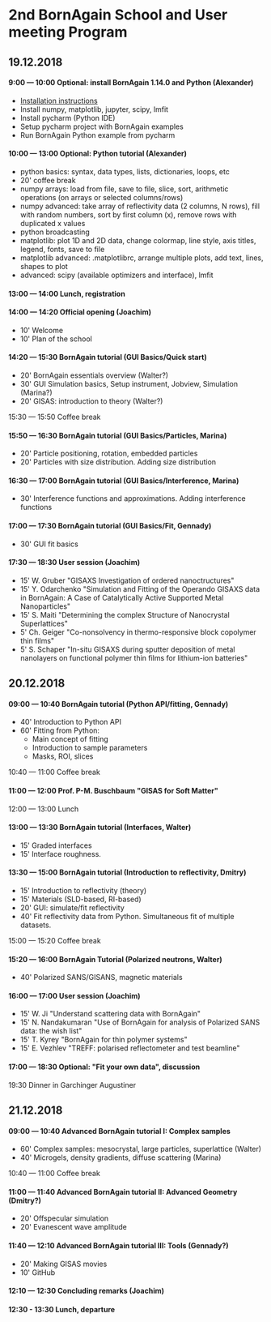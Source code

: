 # 2nd BornAgain School and User meeting Program

## 19.12.2018
#### 9:00 — 10:00 Optional: install BornAgain 1.14.0 and Python (Alexander)
- [Installation instructions](https://www.bornagainproject.org/documentation/getting-started/installation/)
- Install numpy, matplotlib, jupyter, scipy, lmfit
- Install pycharm (Python IDE)
- Setup pycharm project with BornAgain examples
- Run BornAgain Python example from pycharm

#### 10:00 — 13:00 Optional: Python tutorial (Alexander)

- python basics:  syntax, data types, lists, dictionaries, loops, etc
- 20' coffee break
- numpy arrays: load from file, save to file, slice, sort, arithmetic operations (on arrays or selected columns/rows)
- numpy advanced: take array of reflectivity data (2 columns, N rows), fill with random numbers, sort by first column (x), remove rows with duplicated x values
- python broadcasting
- matplotlib: plot 1D and 2D data, change colormap, line style, axis titles, legend, fonts, save to file
- matplotlib advanced: .matplotlibrc, arrange multiple plots, add text, lines, shapes to plot
- advanced: scipy (available optimizers and interface), lmfit

#### 13:00 — 14:00 Lunch, registration

#### 14:00 — 14:20 Official opening (Joachim)

- 10' Welcome
- 10' Plan of the school

#### 14:20 — 15:30 BornAgain tutorial (GUI Basics/Quick start)

- 20' BornAgain essentials overview (Walter?)
- 30' GUI Simulation basics, Setup instrument, Jobview, Simulation (Marina?)
- 20' GISAS: introduction to theory (Walter?)

15:30 — 15:50 Coffee break

#### 15:50 — 16:30 BornAgain tutorial (GUI Basics/Particles, Marina)

- 20' Particle positioning, rotation, embedded particles 
- 20' Particles with size distribution. Adding size distribution 

#### 16:30 — 17:00 BornAgain tutorial (GUI Basics/Interference, Marina)

- 30' Interference functions and approximations. Adding interference functions

#### 17:00 — 17:30 BornAgain tutorial (GUI Basics/Fit, Gennady)

- 30' GUI fit basics

#### 17:30 — 18:30 User session (Joachim)

- 15' W. Gruber "GISAXS Investigation of ordered nanoctructures"
- 15' Y. Odarchenko "Simulation and Fitting of the Operando GISAXS data in BornAgain: A Case of Catalytically Active Supported Metal Nanoparticles"
- 15' S. Maiti "Determining the complex Structure of Nanocrystal Superlattices"
- 5' Ch. Geiger "Co-nonsolvency in thermo-responsive block copolymer thin films"
- 5' S. Schaper "In-situ GISAXS during sputter deposition of metal nanolayers on functional polymer thin films for lithium-ion batteries"

## 20.12.2018
#### 09:00 — 10:40 BornAgain tutorial (Python API/fitting, Gennady)
- 40' Introduction to Python API
- 60' Fitting from Python:
  - Main concept of fitting
  - Introduction to sample parameters
  - Masks, ROI, slices
  
10:40 — 11:00 Coffee break

#### 11:00 — 12:00 Prof. P-M. Buschbaum "GISAS for Soft Matter"

12:00 — 13:00 Lunch

#### 13:00 — 13:30 BornAgain tutorial (Interfaces, Walter)

- 15' Graded interfaces 
- 15' Interface roughness.

#### 13:30 — 15:00 BornAgain tutorial (Introduction to reflectivity, Dmitry)

- 15' Introduction to reflectivity (theory)
- 15' Materials (SLD-based, RI-based)
- 20' GUI: simulate/fit reflectivity
- 40' Fit reflectivity data from Python. Simultaneous fit of multiple datasets.

15:00 — 15:20 Coffee break

#### 15:20 — 16:00 BornAgain Tutorial (Polarized neutrons, Walter) 

- 40' Polarized SANS/GISANS, magnetic materials

#### 16:00 — 17:00 User session (Joachim)
- 15' W. Ji "Understand scattering data with BornAgain"
- 15' N. Nandakumaran "Use of BornAgain for analysis of Polarized SANS data: the wish list"
- 15' T. Kyrey "BornAgain for thin polymer systems" 
- 15' E. Vezhlev "TREFF: polarised reflectometer and test beamline"

#### 17:00 — 18:30 Optional: "Fit your own data", discussion

19:30 Dinner in Garchinger Augustiner

## 21.12.2018

#### 09:00 — 10:40 Advanced BornAgain tutorial I: Complex samples

- 60' Complex samples: mesocrystal, large particles, superlattice (Walter)
- 40' Microgels, density gradients, diffuse scattering (Marina)

10:40 — 11:00 Coffee break

#### 11:00 — 11:40 Advanced BornAgain tutorial II: Advanced Geometry (Dmitry?)

- 20' Offspecular simulation
- 20' Evanescent wave amplitude

#### 11:40 — 12:10 Advanced BornAgain tutorial III: Tools (Gennady?)

- 20' Making GISAS movies
- 10' GitHub

#### 12:10 — 12:30 Concluding remarks (Joachim)

#### 12:30 - 13:30 Lunch, departure



